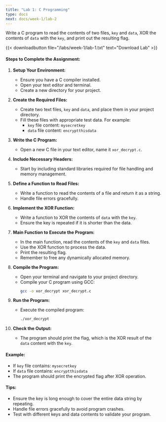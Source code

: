 ```yaml
---
title: "Lab 1: C Programming"
type: docs
next: docs/week-1/lab-2
---
```


Write a C program to read the contents of two files, `key` and `data`, XOR the contents of `data` with the `key`, and print out the resulting flag.

{{< downloadbutton file="/labs/week-1/lab-1.txt" text="Download Lab" >}}

#### Steps to Complete the Assignment:

1. **Setup Your Environment:**
    - Ensure you have a C compiler installed.
    - Open your text editor and terminal.
    - Create a new directory for your project.

2. **Create the Required Files:**
    - Create two text files, `key` and `data`, and place them in your project directory.
    - Fill these files with appropriate test data. For example:
      - `key` file content: `mysecretkey`
      - `data` file content: `encryptthisdata`

3. **Write the C Program:**
    - Open a new C file in your text editor, name it `xor_decrypt.c`.

4. **Include Necessary Headers:**
    - Start by including standard libraries required for file handling and memory management.

5. **Define a Function to Read Files:**
    - Write a function to read the contents of a file and return it as a string.
    - Handle file errors gracefully.

6. **Implement the XOR Function:**
    - Write a function to XOR the contents of `data` with the `key`.
    - Ensure the key is repeated if it is shorter than the data.

7. **Main Function to Execute the Program:**
    - In the main function, read the contents of the `key` and `data` files.
    - Use the XOR function to process the data.
    - Print the resulting flag.
    - Remember to free any dynamically allocated memory.

8. **Compile the Program:**
    - Open your terminal and navigate to your project directory.
    - Compile your C program using GCC:
      ```sh
      gcc -o xor_decrypt xor_decrypt.c
      ```

9. **Run the Program:**
    - Execute the compiled program:
      ```sh
      ./xor_decrypt
      ```

10. **Check the Output:**
    - The program should print the flag, which is the XOR result of the `data` content with the `key`.

#### Example:
- If `key` file contains: `mysecretkey`
- If `data` file contains: `encryptthisdata`
- The program should print the encrypted flag after XOR operation.

#### Tips:
- Ensure the key is long enough to cover the entire data string by repeating.
- Handle file errors gracefully to avoid program crashes.
- Test with different keys and data contents to validate your program.
